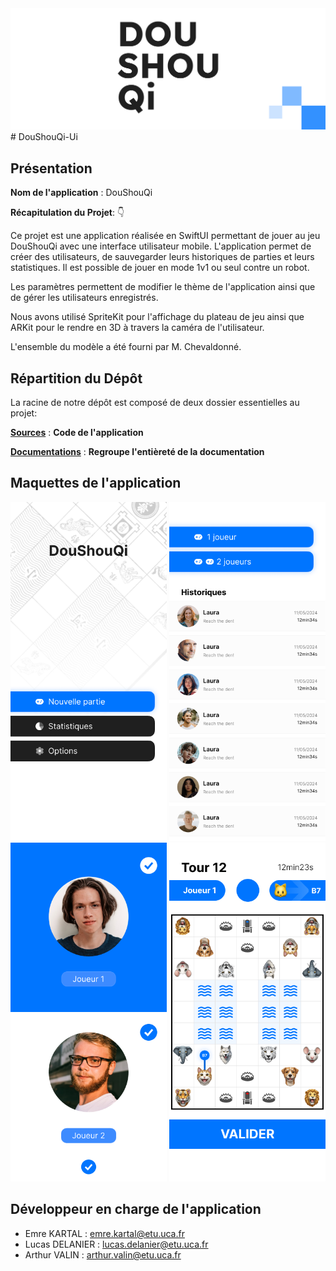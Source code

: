 <div align = center>

  <img src="Documentations/banner.png" >
    
</div>
# DouShouQi-Ui

## Présentation

**Nom de l'application** : DouShouQi

**Récapitulation du Projet**: 👇

Ce projet est une application réalisée en SwiftUI permettant de jouer au jeu DouShouQi avec une interface utilisateur mobile. L'application permet de créer des utilisateurs, de sauvegarder leurs historiques de parties et leurs statistiques. Il est possible de jouer en mode 1v1 ou seul contre un robot.

Les paramètres permettent de modifier le thème de l'application ainsi que de gérer les utilisateurs enregistrés.

Nous avons utilisé SpriteKit pour l'affichage du plateau de jeu ainsi que ARKit pour le rendre en 3D à travers la caméra de l'utilisateur.

L'ensemble du modèle a été fourni par M. Chevaldonné.

## Répartition du Dépôt

La racine de notre dépôt est composé de deux dossier essentielles au projet:

[**Sources**](Sources) : **Code de l'application**

[**Documentations**](Documentations) : **Regroupe l'entièreté  de la documentation**

## Maquettes de l'application
<div align = center>

<img src="Documentations/screen-4.png" width="250" >
<img src="Documentations/screen-3.png" width="250" >
<img src="Documentations/screen-2.png" width="250" >
<img src="Documentations/screen-1.png" width="250" >

</div>

## Développeur en charge de l'application

- Emre KARTAL : emre.kartal@etu.uca.fr
- Lucas DELANIER : lucas.delanier@etu.uca.fr
- Arthur VALIN : arthur.valin@etu.uca.fr